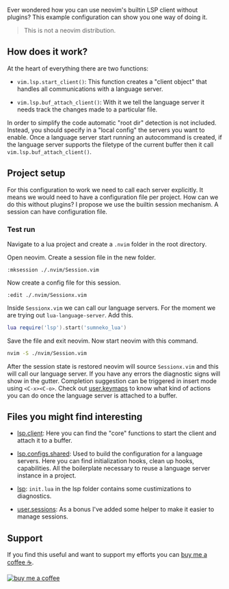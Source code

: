Ever wondered how you can use neovim's builtin LSP client without plugins? This example configuration can show you one way of doing it.

> This is not a neovim distribution.

## How does it work?

At the heart of everything there are two functions:

* `vim.lsp.start_client()`: This function creates a "client object" that handles all communications with a language server.

* `vim.lsp.buf_attach_client()`: With it we tell the language server it needs track the changes made to a particular file.

In order to simplify the code automatic "root dir" detection is not included. Instead, you should specify in a "local config" the servers you want to enable. Once a language server start running an autocommand is created, if the language server supports the filetype of the current buffer then it call `vim.lsp.buf_attach_client()`.

## Project setup

For this configuration to work we need to call each server explicitly. It means we would need to have a configuration file per project. How can we do this without plugins? I propose we use the builtin session mechanism. A session can have configuration file.

### Test run

Navigate to a lua project and create a `.nvim` folder in the root directory.

Open neovim. Create a session file in the new folder.

```vim
:mksession ./.nvim/Session.vim
```

Now create a config file for this session.

```vim
:edit ./.nvim/Sessionx.vim
```

Inside `Sessionx.vim` we can call our language servers. For the moment we are trying out `lua-language-server`. Add this.

```lua
lua require('lsp').start('sumneko_lua')
```

Save the file and exit neovim. Now start neovim with this command.

```sh
nvim -S ./nvim/Session.vim
```

After the session state is restored neovim will source `Sessionx.vim` and this will call our language server. If you have any errors the diagnostic signs will show in the gutter. Completion suggestion can be triggered in insert mode using `<C-x><C-o>`. Check out [user.keymaps](https://github.com/VonHeikemen/nvim-sans-plugins/tree/main/lua/user/keymaps.lua) to know what kind of actions you can do once the language server is attached to a buffer.

## Files you might find interesting

* [lsp.client](https://github.com/VonHeikemen/nvim-sans-plugins/tree/main/lua/lsp/client.lua): Here you can find the "core" functions to start the client and attach it to a buffer.

* [lsp.configs.shared](https://github.com/VonHeikemen/nvim-sans-plugins/tree/main/lua/lsp/configs/shared.lua): Used to build the configuration for a language servers. Here you can find initialization hooks, clean up hooks, capabilities. All the boilerplate necessary to reuse a language server instance in a project.

* [lsp](https://github.com/VonHeikemen/nvim-sans-plugins/tree/main/lua/lsp/init.lua): `init.lua` in the lsp folder contains some custimizations to diagnostics.

* [user.sessions](https://github.com/VonHeikemen/nvim-sans-plugins/tree/main/lua/lsp/init.lua): As a bonus I've added some helper to make it easier to manage sessions.

## Support

If you find this useful and want to support my efforts you can [buy me a coffee ☕](https://www.buymeacoffee.com/vonheikemen).

[![buy me a coffee](https://res.cloudinary.com/vonheikemen/image/upload/v1618466522/buy-me-coffee_ah0uzh.png)](https://www.buymeacoffee.com/vonheikemen)

